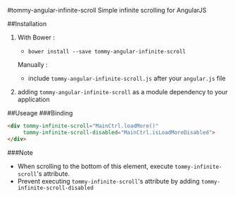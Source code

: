 #tommy-angular-infinite-scroll
Simple infinite scrolling for AngularJS

##Installation
1. With Bower :
   - `bower install --save tommy-angular-infinite-scroll`

   Manually :
   - include `tommy-angular-infinite-scroll.js` after your `angular.js` file

2. adding `tommy-angular-infinite-scroll` as a module dependency to your application

##Useage
###Binding
```html
<div tommy-infinite-scroll="MainCtrl.loadMore()"
     tommy-infinite-scroll-disabled="MainCtrl.isLoadMoreDisabled">
</div>
```
###Note
- When scrolling to the bottom of this element, execute `tommy-infinite-scroll`'s attribute.
- Prevent executing `tommy-infinite-scroll`'s attribute by adding `tommy-infinite-scroll-disabled`
